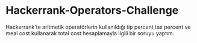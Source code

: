 # Hackerrank-Operators-Challenge
Hackerrank'te aritmetik operatörlerin kullanıldığı tip percent,tax percent ve meal cost kullanarak total cost hesaplamayla ilgili bir soruyu yaptım.
